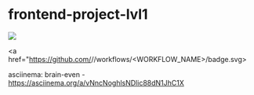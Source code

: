 # frontend-project-lvl1
<a href="https://codeclimate.com/github/ponttor/frontend-project-lvl1/maintainability"><img src="https://api.codeclimate.com/v1/badges/a99a88d28ad37a79dbf6/maintainability" /></a>

<a href="https://github.com/<OWNER>/<REPOSITORY>/workflows/<WORKFLOW_NAME>/badge.svg></a>



asciinema:
brain-even - https://asciinema.org/a/vNncNoghlsNDlic88dN1JhC1X
